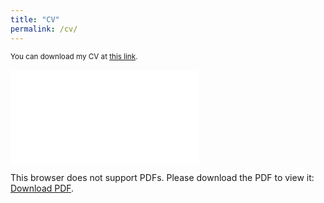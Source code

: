 ```yaml
---
title: "CV"
permalink: /cv/
---
```




<small>You can download my CV at <a href="/files/cv_heitor_lima.pdf">this link</a>.</small>

<object data="/files/cv_heitor_lima.pdf" type="application/pdf" width="700px" height="700px">
    <embed src="/files/cv_heitor_lima.pdf">
        <p>This browser does not support PDFs. Please download the PDF to view it: <a href="/files/cv_heitor_lima.pdf">Download PDF</a>.</p>
    </embed>
</object>
